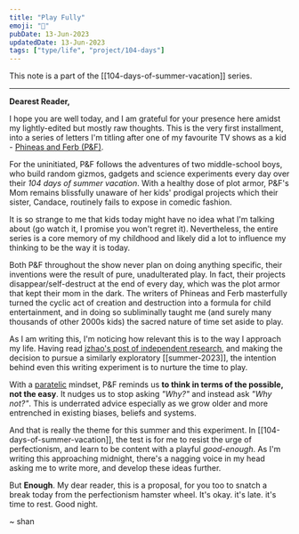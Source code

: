 ```yaml
---
title: "Play Fully"
emoji: "🛝"
pubDate: 13-Jun-2023
updatedDate: 13-Jun-2023
tags: ["type/life", "project/104-days"]
---
```


This note is a part of the [[104-days-of-summer-vacation]] series.

---

**Dearest Reader,**

I hope you are well today, and I am grateful for your presence here amidst my lightly-edited but mostly raw thoughts. This is the very first installment, into a series of letters I'm titling after one of my favourite TV shows as a kid - [Phineas and Ferb (P&F)](https://www.youtube.com/watch?v=NkQrKxTFARM). 

For the uninitiated, P&F follows the adventures of two middle-school boys, who build random gizmos, gadgets and science experiments every day over their _104 days of summer vacation_. With a healthy dose of plot armor, P&F's Mom remains blissfully unaware of her kids' prodigal projects which their sister, Candace, routinely fails to expose in comedic fashion. 

It is so strange to me that kids today might have no idea what I'm talking about (go watch it, I promise you won't regret it). Nevertheless, the entire series is a core memory of my childhood and likely did a lot to influence my thinking to be the way it is today.

Both P&F throughout the show never plan on doing anything specific, their inventions were the result of pure, unadulterated play. In fact, their projects disappear/self-destruct at the end of every day, which was the plot armor that kept their mom in the dark. The writers of Phineas and Ferb masterfully turned the cyclic act of creation and destruction into a formula for child entertainment, and in doing so subliminally taught me (and surely many thousands of other 2000s kids) the sacred nature of time set aside to play.

As I am writing this, I'm noticing how relevant this is to the way I approach my life. Having read [jzhao's post of independent research](https://jzhao.xyz/posts/the-fools-who-dream/), and making the decision to pursue a similarly exploratory [[summer-2023]], the intention behind even this writing experiment is to nurture the time to play.

With a [paratelic](https://en.wikipedia.org/wiki/Reversal_theory) mindset, P&F reminds us **to think in terms of the possible, not the easy**. It nudges us to stop asking _"Why?"_ and instead ask _"Why not?"_. This is underrated advice especially as we grow older and more entrenched in existing biases, beliefs and systems.

And that is really the theme for this summer and this experiment. In [[104-days-of-summer-vacation]], the test is for me to resist the urge of perfectionism, and learn to be content with a playful _good-enough_. As I'm writing this approaching midnight, there's a nagging voice in my head asking me to write more, and develop these ideas further. 

But **Enough**. My dear reader, this is a proposal, for you too to snatch a break today from the perfectionism hamster wheel. It's okay. it's late. it's time to rest. Good night.

~ shan

